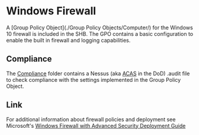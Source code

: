 # Windows Firewall
A [Group Policy Object](./Group Policy Objects/Computer/) for the Windows 10 firewall is included in the SHB. The GPO contains a basic configuration to enable the built in firewall and logging capabilities. 

## Compliance
The [Compliance](./Compliance/) folder contains a Nessus (aka [ACAS](http://www.disa.mil/cybersecurity/network-defense/acas) in the DoD) .audit file to check compliance with the settings implemented in the Group Policy Object.

## Link
For additional information about firewall policies and deployment see Microsoft's [Windows Firewall with Advanced Security Deployment Guide](https://technet.microsoft.com/en-us/library/jj717241(v=ws.11).aspx)